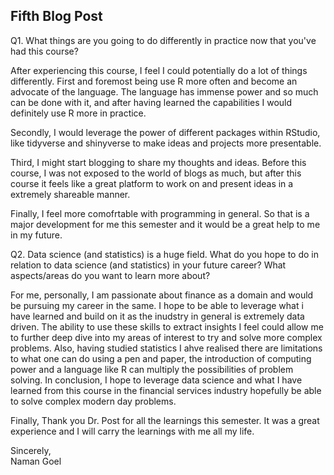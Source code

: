 ## Fifth Blog Post  

Q1. What things are you going to do differently in practice now that you've had this course?  

After experiencing this course, I feel I could potentially do a lot of things differently. First and foremost being use R more often and become an advocate of the language. The language has immense power and so much can be done with it, and after having learned the capabilities I would definitely use R more in practice.  

Secondly, I would leverage the power of different packages within RStudio, like tidyverse and shinyverse to make ideas and projects more presentable.  

Third, I might start blogging to share my thoughts and ideas. Before this course, I was not exposed to the world of blogs as much, but after this course it feels like a great platform to work on and present ideas in a extremely shareable manner.  

Finally, I feel more comofrtable with programming in general. So that is a major development for me this semester and it would be a great help to me in my future.  

Q2. Data science (and statistics) is a huge field. What do you hope to do in relation to data science (and statistics) in your future career? What aspects/areas do you want to learn more about?  

For me, personally, I am passionate about finance as a domain and would be pursuing my career in the same. I hope to be able to leverage what i have learned and build on it as the inudstry in general is extremely data driven. The ability to use these skills to extract insights I feel could allow me to further deep dive into my areas of interest to try and solve more complex problems. Also, having studied statistics I ahve realised there are limitations to what one can do using a pen and paper, the introduction of computing power and a language like R can multiply the possibilities of problem solving. In conclusion, I hope to leverage data science and what I have learned from this course in the financial services industry hopefully be able to solve complex modern day problems.  


Finally, Thank you Dr. Post for all the learnings this semester. It was a great experience and I will carry the learnings with me all my life.  

Sincerely,  
Naman Goel
